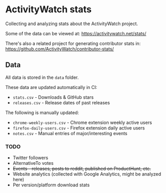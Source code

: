 ActivityWatch stats
===================

Collecting and analyzing stats about the ActivityWatch project.

Some of the data can be viewed at: https://activitywatch.net/stats/

There's also a related project for generating contributor stats in: https://github.com/ActivityWatch/contributor-stats/


## Data

All data is stored in the `data` folder.

These data are updated automatically in CI:

 - `stats.csv` - Downloads & GitHub stars
 - `releases.csv` - Release dates of past releases

The following is manually updated:

 - `chrome-weekly-users.csv` - Chrome extension weekly active users
 - `firefox-daily-users.csv` - Firefox extension daily active users
 - `notes.csv` - Manual entries of major/interesting events


### TODO

 - Twitter followers
 - AlternativeTo votes
 - ~~Events - releases, posts to reddit, published on ProductHunt, etc.~~
 - Website analytics (collected with Google Analytics, might be analyzed here)
 - Per version/platform download stats
